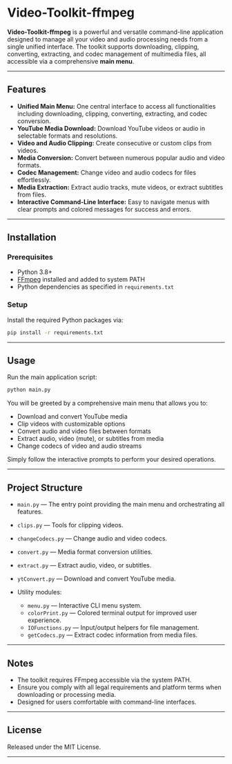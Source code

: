 # Video-Toolkit-ffmpeg

**Video-Toolkit-ffmpeg** is a powerful and versatile command-line application designed to manage all your video and audio processing needs from a single unified interface. The toolkit supports downloading, clipping, converting, extracting, and codec management of multimedia files, all accessible via a comprehensive **main menu**.

---

## Features

* **Unified Main Menu:** One central interface to access all functionalities including downloading, clipping, converting, extracting, and codec conversion.
* **YouTube Media Download:** Download YouTube videos or audio in selectable formats and resolutions.
* **Video and Audio Clipping:** Create consecutive or custom clips from videos.
* **Media Conversion:** Convert between numerous popular audio and video formats.
* **Codec Management:** Change video and audio codecs for files effortlessly.
* **Media Extraction:** Extract audio tracks, mute videos, or extract subtitles from files.
* **Interactive Command-Line Interface:** Easy to navigate menus with clear prompts and colored messages for success and errors.

---

## Installation

### Prerequisites

* Python 3.8+
* [FFmpeg](https://ffmpeg.org/download.html) installed and added to system PATH
* Python dependencies as specified in `requirements.txt`

### Setup

Install the required Python packages via:

```bash
pip install -r requirements.txt
```

---

## Usage

Run the main application script:

```bash
python main.py
```

You will be greeted by a comprehensive main menu that allows you to:

* Download and convert YouTube media
* Clip videos with customizable options
* Convert audio and video files between formats
* Extract audio, video (mute), or subtitles from media
* Change codecs of video and audio streams

Simply follow the interactive prompts to perform your desired operations.

---

## Project Structure

* `main.py` — The entry point providing the main menu and orchestrating all features.
* `clips.py` — Tools for clipping videos.
* `changeCodecs.py` — Change audio and video codecs.
* `convert.py` — Media format conversion utilities.
* `extract.py` — Extract audio, video, or subtitles.
* `ytConvert.py` — Download and convert YouTube media.
* Utility modules:

  * `menu.py` — Interactive CLI menu system.
  * `colorPrint.py` — Colored terminal output for improved user experience.
  * `IOFunctions.py` — Input/output helpers for file management.
  * `getCodecs.py` — Extract codec information from media files.

---

## Notes

* The toolkit requires FFmpeg accessible via the system PATH.
* Ensure you comply with all legal requirements and platform terms when downloading or processing media.
* Designed for users comfortable with command-line interfaces.

---

## License

Released under the MIT License.

---
